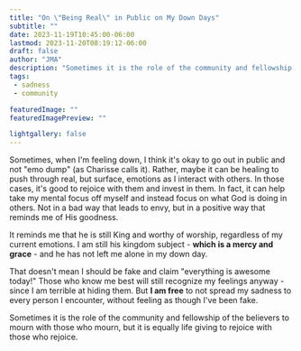 ```yaml
---
title: "On \"Being Real\" in Public on My Down Days"
subtitle: ""
date: 2023-11-19T10:45:00-06:00
lastmod: 2023-11-20T08:19:12-06:00
draft: false
author: "JMA"
description: "Sometimes it is the role of the community and fellowship of the believers to mourn with those who mourn, but it is equally life giving to rejoice with those who rejoice."
tags: 
 - sadness
 - community

featuredImage: ""
featuredImagePreview: ""

lightgallery: false
---
```


Sometimes, when I'm feeling down, I think it's okay to go out in public and not "emo dump" (as Charisse calls it). Rather, maybe it can be healing to push through real, but surface, emotions as I interact with others. In those cases, it's good to rejoice with them and invest in them. In fact, it can help take my mental focus off myself and instead focus on what God is doing in others. Not in a bad way that leads to envy, but in a positive way that reminds me of His goodness. 

It reminds me that he is still King and worthy of worship, regardless of my current emotions. I am still his kingdom subject - **which is a mercy and grace** - and he has not left me alone in my down day. 

That doesn't mean I should be fake and claim "everything is awesome today!" Those who know me best will still recognize my feelings anyway - since I am terrible at hiding them. But **I am free** to not spread my sadness to every person I encounter, without feeling as though I've been fake. 

Sometimes it is the role of the community and fellowship of the believers to mourn with those who mourn, but it is equally life giving to rejoice with those who rejoice. 

